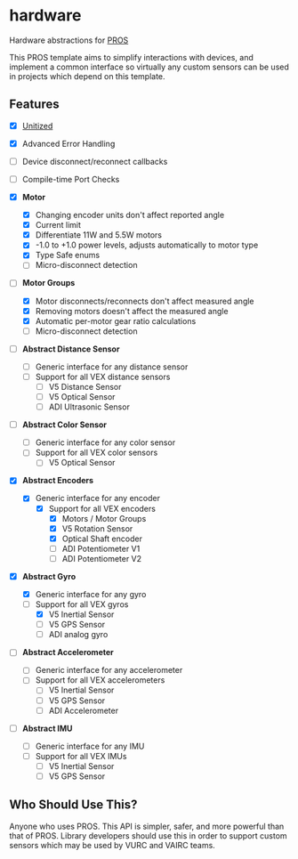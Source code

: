 # hardware

Hardware abstractions for [PROS](https://pros.cs.purdue.edu/)

This PROS template aims to simplify interactions with devices, and implement a common interface so virtually any custom sensors can be used in projects which depend on this template.

## Features

 - [X] [Unitized](https://github.com/LemLib/units)
 - [X] Advanced Error Handling
 - [ ] Device disconnect/reconnect callbacks
 - [ ] Compile-time Port Checks

 - [X] **Motor**
   - [X] Changing encoder units don't affect reported angle
   - [X] Current limit
   - [X] Differentiate 11W and 5.5W motors
   - [X] -1.0 to +1.0 power levels, adjusts automatically to motor type
   - [X] Type Safe enums
   - [ ] Micro-disconnect detection

 - [ ] **Motor Groups**
   - [X] Motor disconnects/reconnects don't affect measured angle
   - [X] Removing motors doesn't affect the measured angle
   - [X] Automatic per-motor gear ratio calculations
   - [ ] Micro-disconnect detection

 - [ ] **Abstract Distance Sensor**
   - [ ] Generic interface for any distance sensor
   - [ ] Support for all VEX distance sensors
     - [ ] V5 Distance Sensor
     - [ ] V5 Optical Sensor
     - [ ] ADI Ultrasonic Sensor

 - [ ] **Abstract Color Sensor**
   - [ ] Generic interface for any color sensor
   - [ ] Support for all VEX color sensors
     - [ ] V5 Optical Sensor

 - [X] **Abstract Encoders**
   - [X] Generic interface for any encoder
     - [X] Support for all VEX encoders
       - [X] Motors / Motor Groups
       - [X] V5 Rotation Sensor
       - [X] Optical Shaft encoder
       - [ ] ADI Potentiometer V1
       - [ ] ADI Potentiometer V2

 - [X] **Abstract Gyro**
   - [X] Generic interface for any gyro
   - [ ] Support for all VEX gyros
     - [X] V5 Inertial Sensor
     - [ ] V5 GPS Sensor
     - [ ] ADI analog gyro

 - [ ] **Abstract Accelerometer**
   - [ ] Generic interface for any accelerometer
   - [ ] Support for all VEX accelerometers
     - [ ] V5 Inertial Sensor
     - [ ] V5 GPS Sensor
     - [ ] ADI Accelerometer

 - [ ] **Abstract IMU**
   - [ ] Generic interface for any IMU
   - [ ] Support for all VEX IMUs
     - [ ] V5 Inertial Sensor
     - [ ] V5 GPS Sensor

## Who Should Use This?

Anyone who uses PROS. This API is simpler, safer, and more powerful than that of PROS. Library developers should use this in order to support custom sensors which may be used by VURC and VAIRC teams.